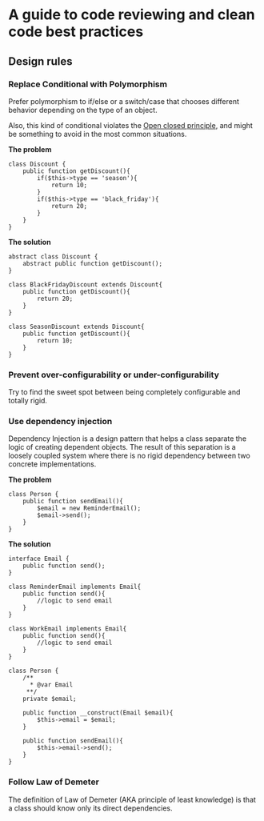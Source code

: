 # A guide to code reviewing and clean code best practices

## Design rules 

### Replace Conditional with Polymorphism

Prefer polymorphism to if/else or a switch/case that chooses different behavior depending on the type of an object.

Also, this kind of conditional violates the [Open closed principle](https://en.wikipedia.org/wiki/Open/closed_principle), and might be something to avoid in the most common situations.

**The problem**
```
class Discount {
    public function getDiscount(){
        if($this->type == 'season'){
            return 10;
        }
        if($this->type == 'black_friday'){
            return 20;
        }
    }
}
```

**The solution**
```
abstract class Discount {
    abstract public function getDiscount();
}

class BlackFridayDiscount extends Discount{
    public function getDiscount(){
        return 20;
    }
}

class SeasonDiscount extends Discount{
    public function getDiscount(){
        return 10;
    }
}
```

### Prevent over-configurability or under-configurability 

Try to find the sweet spot between being completely configurable and totally rigid.

### Use dependency injection

Dependency Injection is a design pattern that helps a class separate the logic of creating dependent objects. The result of this separation is a loosely coupled system where there is no rigid dependency between two concrete implementations.

**The problem**
```
class Person {
    public function sendEmail(){
        $email = new ReminderEmail();
        $email->send();
    }
}
```

**The solution**
```
interface Email {
    public function send();
}

class ReminderEmail implements Email{
    public function send(){
        //logic to send email
    }
}

class WorkEmail implements Email{
    public function send(){
        //logic to send email
    }
}

class Person {
    /**
      * @var Email
     **/
    private $email;
    
    public function __construct(Email $email){
        $this->email = $email;
    }
    
    public function sendEmail(){
        $this->email->send();
    }
}
```

### Follow Law of Demeter

The definition of Law of Demeter (AKA principle of least knowledge) is that a class should know only its direct dependencies.